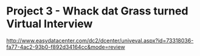 # Project 3 - Whack dat Grass turned Virtual Interview
http://www.easydatacenter.com/dc2/dcenter/univeval.aspx?id=73318036-fa77-4ac2-93b0-f892d34164cc&mode=review